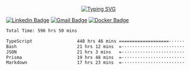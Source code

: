 <p align="center">
  <a href="https://git.io/typing-svg"><img src="https://readme-typing-svg.demolab.com?font=Roboto+Mono&weight=600&size=23&pause=1000&color=9933F7&center=true&random=false&width=435&lines=%40Jonasssneto" alt="Typing SVG" /></a>
</p>

[![Linkedin Badge](https://img.shields.io/badge/-Jonas%20Neto-9933F7?style=flat-square&logo=Linkedin&logoColor=white&link=https://www.linkedin.com/in/jonas-nogueira-neto/)](https://www.linkedin.com/in/jonas-nogueira-neto/)
[![Gmail Badge](https://img.shields.io/badge/-nogueiraneto.jonas@gmail.com-9933F7?style=flat-square&logo=Gmail&logoColor=white&link=mailto:nogueiraneto.jonas@gmail.com)](mailto:nogueiraneto.jonas@gmail.com)
[![Docker Badge](https://img.shields.io/badge/-DockerHub-9933F7?style=flat-square&logo=Docker&logoColor=white&link=https://hub.docker.com/u/jonasssneto)](https://hub.docker.com/u/jonasssneto)


<!--START_SECTION:waka-->

```txt
Total Time: 596 hrs 50 mins

TypeScript                 448 hrs 46 mins ===================······   74.39 %
Bash                       21 hrs 12 mins  =························   03.52 %
JSON                       21 hrs 3 mins   =························   03.49 %
Prisma                     19 hrs 48 mins  =························   03.28 %
Markdown                   17 hrs 23 mins  =························   02.88 %
```

<!--END_SECTION:waka-->
###
